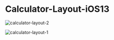 # Calculator-Layout-iOS13

![calculator-layout-2](https://github.com/pradyotprksh/development_learning/blob/main/ios/ios_angela_udemy/Calculator-Layout-iOS13/Calculator-Layout-iOS13_2.png)

![calculator-layout-1](https://github.com/pradyotprksh/development_learning/blob/main/ios/ios_angela_udemy/Calculator-Layout-iOS13/Calculator-Layout-iOS13_1.png)
